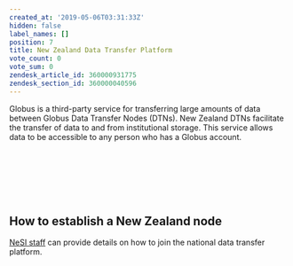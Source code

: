 ```yaml
---
created_at: '2019-05-06T03:31:33Z'
hidden: false
label_names: []
position: 7
title: New Zealand Data Transfer Platform
vote_count: 0
vote_sum: 0
zendesk_article_id: 360000931775
zendesk_section_id: 360000040596
---
```


Globus is a third-party service for transferring large amounts of data
between Globus Data Transfer Nodes (DTNs). New Zealand DTNs facilitate
the transfer of data to and from institutional storage. This service
allows data to be accessible to any person who has a Globus account.

 

<table>
<colgroup>
<col style="width: 20%" />
<col style="width: 20%" />
<col style="width: 20%" />
<col style="width: 20%" />
<col style="width: 20%" />
</colgroup>
<thead>
<tr class="header">
</tr>
</thead>
<tbody>
<tr class="odd">
</tr>
<tr class="even">
</tr>
<tr class="odd">
</tr>
<tr class="even">
</tr>
<tr class="odd">
</tr>
<tr class="even">
</tr>
<tr class="odd">
</tr>
</tbody>
</table>

##  

## How to establish a New Zealand node

[NeSI staff](mailto:support@nesi.org.nz) can provide details on how to
join the national data transfer platform. 
